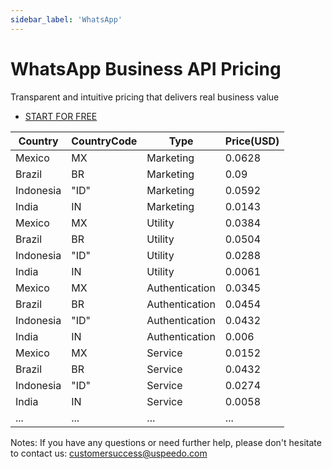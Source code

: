 ```yaml
---
sidebar_label: 'WhatsApp'
---
```

# WhatsApp Business API Pricing

Transparent and intuitive pricing that delivers real business value

- [START FOR FREE](https://console.uspeedo.com/signin)


| Country   | CountryCode | Type           | Price(USD) |
|-----------|-------------|----------------|------------|
| Mexico    | MX          | Marketing      | 0.0628     |
| Brazil    | BR          | Marketing      | 0.09       |
| Indonesia | "ID"        | Marketing      | 0.0592     |
| India     | IN          | Marketing      | 0.0143     |
| Mexico    | MX          | Utility        | 0.0384     |
| Brazil    | BR          | Utility        | 0.0504     |
| Indonesia | "ID"        | Utility        | 0.0288     |
| India     | IN          | Utility        | 0.0061     |
| Mexico    | MX          | Authentication | 0.0345     |
| Brazil    | BR          | Authentication | 0.0454     |
| Indonesia | "ID"        | Authentication | 0.0432     |
| India     | IN          | Authentication | 0.006      |
| Mexico    | MX          | Service        | 0.0152     |
| Brazil    | BR          | Service        | 0.0432     |
| Indonesia | "ID"        | Service        | 0.0274     |
| India     | IN          | Service        | 0.0058     |
| ...     | ...          | ...       | ...     |

Notes: If you have any questions or need further help, please don't hesitate to contact us: customersuccess@uspeedo.com
